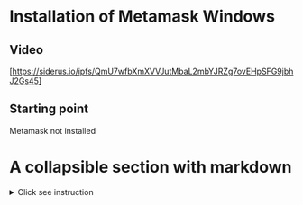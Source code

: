 # Installation of Metamask Windows

## Video
[https://siderus.io/ipfs/QmU7wfbXmXVVJutMbaL2mbYJRZg7ovEHpSFG9jbhJ2Gs45]

## Starting point
Metamask not installed


# A collapsible section with markdown
<details>
  <summary>Click see instruction</summary>
## Instruction
| Location	                                                        | Action| Object     |
| ---------                                                         | ------| ---------  |
| https://www.google.com – Search bar                               | Enter | metamask   |
| https://www.google.com/search?q=metamask                          | Click | MetaMask   |
| https://metamask.io                                               | Click | get chrome extension |
| https://chrome.google.com/webstore/...                            | Click | Add to Chrome |
| Popup Add “MetaMask”?	                                            | Click | Add extension |
| chrome-extension://nkbi../home.html#initialize/welcome            | Click | Get Started |
| chrome-extension://nkbi…/home.html#initialize/select-action       | Click | Create a wallet |
| chrome-extension://nkbi…/home.html#initialize/metametrics-opt-in  | Click | I agree
| Start menu	                                                      | Start | {password manager} |
| Password manager	                                                | Do    | Create random password |
| Password manager	                                                | Copy  | Password |
| chrome-extension:…    field: New password                         | Paste | {password} |
| chrome-extension:…    field: Confirm password                     | Paste | {password} |
| chrome-extension:…    checkbox: I have read …                     | Click | {checkbox} |
| chrome-extension://nkbi…/home.html#initialize/seed-phrase         | Click | Click here to reveal… |
| { paper}                                                          | Write | {seed phrase} |
|                                                                   | Click | Next       |
| chrome-extension://nkbi…/home.html#initialize/seed-phrase/confirm | Click | { All the words} |
|                                                                   | Click | Confirm   |
| chrome-extension://nkbi…/home.html#initialize/end-of-flow         | Click | All Done  |
| chrome-extension://nkbi…/home.html#                               | Close | {windows} |
</details>

